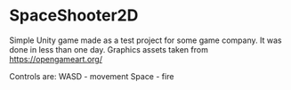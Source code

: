 # SpaceShooter2D
Simple Unity game made as a test project for some game company. It was done in less than one day. Graphics assets taken from https://opengameart.org/

Controls are:
WASD - movement 
Space - fire
